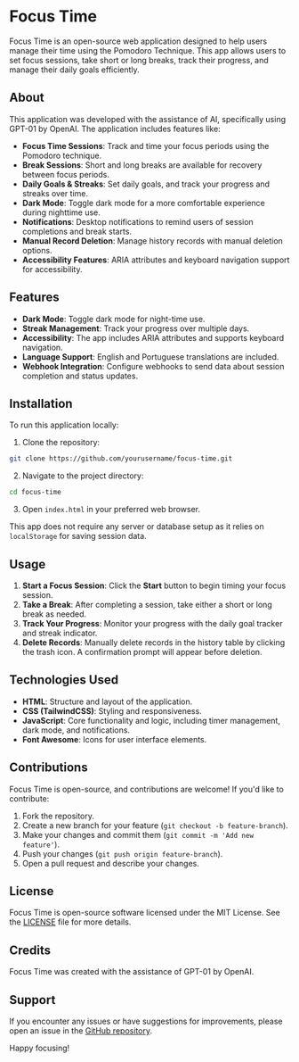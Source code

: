 # Focus Time

Focus Time is an open-source web application designed to help users manage their time using the Pomodoro Technique. This app allows users to set focus sessions, take short or long breaks, track their progress, and manage their daily goals efficiently.

## About

This application was developed with the assistance of AI, specifically using GPT-01 by OpenAI. The application includes features like:

- **Focus Time Sessions**: Track and time your focus periods using the Pomodoro technique.
- **Break Sessions**: Short and long breaks are available for recovery between focus periods.
- **Daily Goals & Streaks**: Set daily goals, and track your progress and streaks over time.
- **Dark Mode**: Toggle dark mode for a more comfortable experience during nighttime use.
- **Notifications**: Desktop notifications to remind users of session completions and break starts.
- **Manual Record Deletion**: Manage history records with manual deletion options.
- **Accessibility Features**: ARIA attributes and keyboard navigation support for accessibility.

## Features

- **Dark Mode**: Toggle dark mode for night-time use.
- **Streak Management**: Track your progress over multiple days.
- **Accessibility**: The app includes ARIA attributes and supports keyboard navigation.
- **Language Support**: English and Portuguese translations are included.
- **Webhook Integration**: Configure webhooks to send data about session completion and status updates.

## Installation

To run this application locally:

1. Clone the repository:
```bash
git clone https://github.com/yourusername/focus-time.git
```

2. Navigate to the project directory:
```bash
cd focus-time
```

3. Open `index.html` in your preferred web browser.

This app does not require any server or database setup as it relies on `localStorage` for saving session data.

## Usage

1. **Start a Focus Session**: Click the **Start** button to begin timing your focus session.
2. **Take a Break**: After completing a session, take either a short or long break as needed.
3. **Track Your Progress**: Monitor your progress with the daily goal tracker and streak indicator.
4. **Delete Records**: Manually delete records in the history table by clicking the trash icon. A confirmation prompt will appear before deletion.

## Technologies Used

- **HTML**: Structure and layout of the application.
- **CSS (TailwindCSS)**: Styling and responsiveness.
- **JavaScript**: Core functionality and logic, including timer management, dark mode, and notifications.
- **Font Awesome**: Icons for user interface elements.

## Contributions

Focus Time is open-source, and contributions are welcome! If you'd like to contribute:

1. Fork the repository.
2. Create a new branch for your feature (`git checkout -b feature-branch`).
3. Make your changes and commit them (`git commit -m 'Add new feature'`).
4. Push your changes (`git push origin feature-branch`).
5. Open a pull request and describe your changes.

## License

Focus Time is open-source software licensed under the MIT License. See the [LICENSE](LICENSE) file for more details.

## Credits

Focus Time was created with the assistance of GPT-01 by OpenAI.

## Support

If you encounter any issues or have suggestions for improvements, please open an issue in the [GitHub repository](https://github.com/yourusername/focus-time/issues).

Happy focusing!